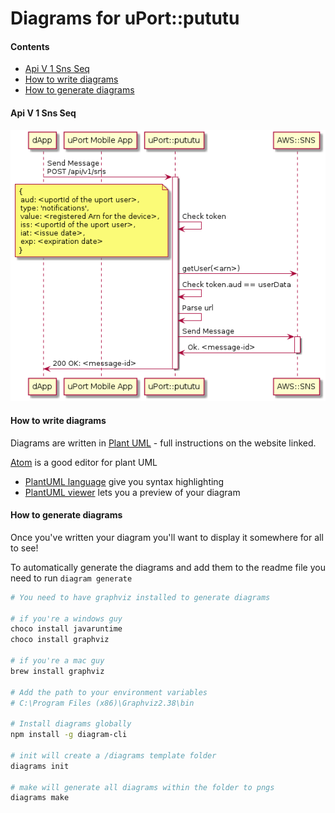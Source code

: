 # Diagrams for uPort::pututu

#### Contents

- [Api V 1 Sns Seq](#api-v-1-sns-seq)
- [How to write diagrams](#how-to-write-diagrams)
- [How to generate diagrams](#how-to-generate-diagrams)

#### Api V 1 Sns Seq
![Api V 1 Sns Seq](./img/api-v1.sns.seq.png)

#### How to write diagrams

Diagrams are written in [Plant UML](http://plantuml.com/) - full instructions on the website linked.

[Atom](https://atom.io) is a good editor for plant UML

 - [PlantUML language](https://atom.io/packages/language-plantuml) give you syntax highlighting
 - [PlantUML viewer](https://atom.io/packages/plantuml-viewer) lets you a preview of your diagram

#### How to generate diagrams

Once you've written your diagram you'll want to display it somewhere for all to see!

To automatically generate the diagrams and add them to the readme file you need to run `diagram generate`

```sh
# You need to have graphviz installed to generate diagrams

# if you're a windows guy
choco install javaruntime
choco install graphviz

# if you're a mac guy
brew install graphviz

# Add the path to your environment variables
# C:\Program Files (x86)\Graphviz2.38\bin

# Install diagrams globally
npm install -g diagram-cli

# init will create a /diagrams template folder
diagrams init

# make will generate all diagrams within the folder to pngs
diagrams make
```
